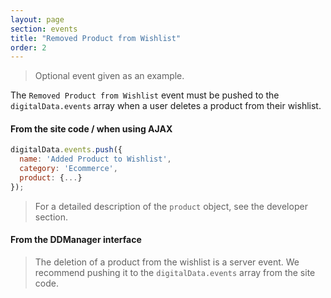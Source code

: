 ```yaml
---
layout: page
section: events
title: "Removed Product from Wishlist"
order: 2
---
```

> Optional event given as an example.

The `Removed Product from Wishlist` event must be pushed to the `digitalData.events` array when a user deletes a product from their wishlist.

#### From the site code / when using AJAX
```javascript
digitalData.events.push({
  name: 'Added Product to Wishlist',
  category: 'Ecommerce',
  product: {...}
});
```
> For a detailed description of the `product` object, see the developer section.

#### From the DDManager interface
> The deletion of a product from the wishlist is a server event. We recommend pushing it to the `digitalData.events` array from the site code.